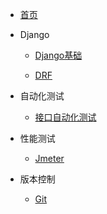 - [首页](/)

- Django
	
	-  [Django基础](/Django基础/) 

	-  [DRF](/DRF/) 
	
- 自动化测试
	
	-  [接口自动化测试](/接口自动化测试/) 
	
- 性能测试
  
  +  [Jmeter](/Jmeter/) 
  
- 版本控制
  
  +  [Git](/Git/) 
